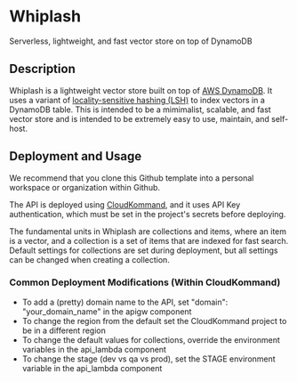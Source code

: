 # Whiplash

Serverless, lightweight, and fast vector store on top of DynamoDB

## Description

Whiplash is a lightweight vector store built on top of [AWS DynamoDB](https://aws.amazon.com/dynamodb/). It uses a variant of [locality-sensitive hashing (LSH)](https://en.wikipedia.org/wiki/Locality-sensitive_hashing) to index vectors in a DynamoDB table. This is intended to be a mimimalist, scalable, and fast vector store and is intended to be extremely easy to use, maintain, and self-host.

## Deployment and Usage

We recommend that you clone this Github template into a personal workspace or organization within Github.

The API is deployed using [CloudKommand](https://cloudkommand.com), and it uses API Key authentication, which must be set in the project's secrets before deploying.

The fundamental units in Whiplash are collections and items, where an item is a vector, and a collection is a set of items that are indexed for fast search. Default settings for collections
are set during deployment, but all settings can be changed when creating a collection.

### Common Deployment Modifications (Within CloudKommand)

 - To add a (pretty) domain name to the API, set "domain": "your_domain_name" in the apigw component
 - To change the region from the default set the CloudKommand project to be in a different region
 - To change the default values for collections, override the environment variables in the api_lambda component
 - To change the stage (dev vs qa vs prod), set the STAGE environment variable in the api_lambda component